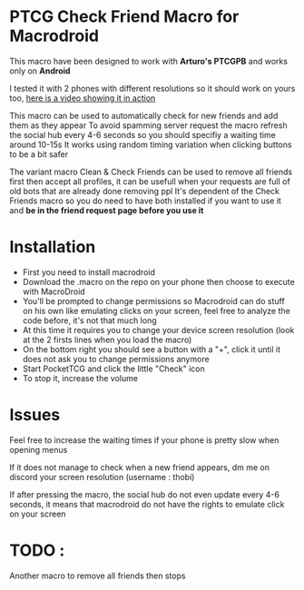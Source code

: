 # PTCG Check Friend Macro for Macrodroid

This macro have been designed to work with **Arturo's PTCGPB** and works only on **Android**

I tested it with 2 phones with different resolutions so it should work on yours too, [here is a video showing it in action](https://drive.google.com/file/d/1JPXEf0MJKQAhgtauZBxr2hyxhtZEhWAv/view?usp=sharing)

This macro can be used to automatically check for new friends and add them as they appear
To avoid spamming server request the macro refresh the social hub every 4-6 seconds so you should specifiy a waiting time around 10-15s 
It works using random timing variation when clicking buttons to be a bit safer

The variant macro Clean & Check Friends can be used to remove all friends first then accept all profiles, it can be usefull when your requests are full of old bots that are already done removing ppl
It's dependent of the Check Friends macro so you do need to have both installed if you want to use it and **be in the friend request page before you use it**

# Installation

- First you need to install macrodroid
- Download the .macro on the repo on your phone then choose to execute with MacroDroid
- You'll be prompted to change permissions so Macrodroid can do stuff on his own like emulating clicks on your screen, feel free to analyze the code before, it's not that much long
- At this time it requires you to change your device screen resolution (look at the 2 firsts lines when you load the macro)
- On the bottom right you should see a button with a "+", click it until it does not ask you to change permissions anymore
- Start PocketTCG and click the little "Check" icon
- To stop it, increase the volume

# Issues

Feel free to increase the waiting times if your phone is pretty slow when opening menus

If it does not manage to check when a new friend appears, dm me on discord your screen resolution (username : thobi)

If after pressing the macro, the social hub do not even update every 4-6 seconds, it means that macrodroid do not have the rights to emulate click on your screen

# TODO :

Another macro to remove all friends then stops

